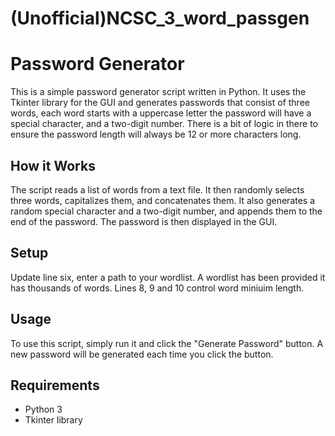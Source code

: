 # (Unofficial)NCSC_3_word_passgen

# Password Generator

This is a simple password generator script written in Python. It uses the Tkinter library for the GUI and generates passwords that consist of three words, each word starts with a uppercase letter the password will have a special character, and a two-digit number. 
There is a bit of logic in there to ensure the password length will always be 12 or more characters long.

## How it Works

The script reads a list of words from a text file. It then randomly selects three words, capitalizes them, and concatenates them. It also generates a random special character and a two-digit number, and appends them to the end of the password. The password is then displayed in the GUI.

## Setup

Update line six, enter a path to your wordlist. A wordlist has been provided it has thousands of words.
Lines 8, 9 and 10 control word miniuim length.


## Usage

To use this script, simply run it and click the "Generate Password" button. A new password will be generated each time you click the button.

## Requirements

- Python 3
- Tkinter library

